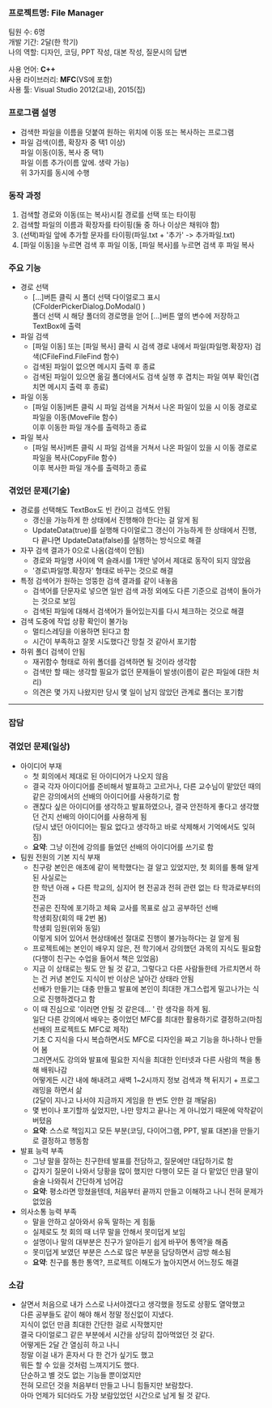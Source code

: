 ### 프로젝트명: File Manager

팀원 수: 6명<br>
개발 기간: 2달(한 학기)<br>
나의 역할: 디자인, 코딩, PPT 작성, 대본 작성, 질문시의 답변<br>

사용 언어: **C++**<br>
사용 라이브러리: **MFC**(VS에 포함)<br>
사용 툴: Visual Studio 2012(교내), 2015(집)

### 프로그램 설명
* 검색한 파일을 이름을 덧붙여 원하는 위치에 이동 또는 복사하는 프로그램
* 파일 검색(이름, 확장자 중 택1 이상)<br>
파일 이동(이동, 복사 중 택1)<br>
파일 이름 추가(이름 앞에. 생략 가능)<br>
위 3가지를 동시에 수행

### 동작 과정
1. 검색할 경로와 이동(또는 복사)시킬 경로를 선택 또는 타이핑
2. 검색할 파일의 이름과 확장자를 타이핑(둘 중 하나 이상은 채워야 함)
3. (선택)파일 앞에 추가할 문자를 타이핑(파일.txt + '추가' -> 추가파일.txt)
4. [파일 이동]을 누르면 검색 후 파일 이동, [파일 복사]를 누르면 검색 후 파일 복사

### 주요 기능
- 경로 선택
  - [...]버튼 클릭 시 폴더 선택 다이얼로그 표시(CFolderPickerDialog.DoModal() )<br>
폴더 선택 시 해당 폴더의 경로명을 얻어 [...]버튼 옆의 변수에 저장하고 TextBox에 출력
- 파일 검색
  - [파일 이동] 또는 [파일 복사] 클릭 시 검색 경로 내에서 파일(파일명.확장자) 검색(CFileFind.FileFind 함수)
  - 검색된 파일이 없으면 메시지 출력 후 종료
  - 검색된 파일이 있으면 옮길 폴더에서도 검색 실행 후 겹치는 파일 여부 확인(겹치면 메시지 출력 후 종료)
- 파일 이동
  - [파일 이동]버튼 클릭 시 파일 검색을 거쳐서 나온 파일이 있을 시 이동 경로로 파일을 이동(MoveFile 함수)<br>
이후 이동한 파일 개수를 출력하고 종료
- 파일 복사
  - [파일 복사]버튼 클릭 시 파일 검색을 거쳐서 나온 파일이 있을 시 이동 경로로 파일을 복사(CopyFile 함수)<br>
이후 복사한 파일 개수를 출력하고 종료
        
### 겪었던 문제(기술)
- 경로를 선택해도 TextBox도 빈 칸이고 검색도 안됨
  - 갱신을 가능하게 한 상태에서 진행해야 한다는 걸 알게 됨
  - UpdateData(true)를 실행해 다이얼로그 갱신이 가능하게 한 상태에서 진행, 다 끝나면 UpdateData(false)를 실행하는 방식으로 해결
- 자꾸 검색 결과가 0으로 나옴(검색이 안됨)
  - 경로와 파일명 사이에 역 슬래시를 1개만 넣어서 제대로 동작이 되지 않았음
  - '경로\\파일명.확장자' 형태로 바꾸는 것으로 해결
- 특정 검색어가 원하는 엉뚱한 검색 결과를 같이 내놓음
  - 검색어를 단문자로 넣으면 일반 검색 과정 외에도 다른 기준으로 검색이 돌아가는 것으로 보임
  - 검색된 파일에 대해서 검색어가 들어있는지를 다시 체크하는 것으로 해결
- 검색 도중에 작업 상황 확인이 불가능
  - 멀티스레딩을 이용하면 된다고 함
  - 시간이 부족하고 잘못 시도했다간 망칠 것 같아서 포기함
- 하위 폴더 검색이 안됨
  - 재귀함수 형태로 하위 폴더를 검색하면 될 것이라 생각함
  - 검색만 할 때는 생각할 필요가 없던 문제들이 발생(이름이 같은 파일에 대한 처리)
  - 의견은 몇 가지 나왔지만 당시 몇 일이 남지 않았던 관계로 폴더는 포기함

---

### 잡담

### 겪었던 문제(일상)
- 아이디어 부재
  - 첫 회의에서 제대로 된 아이디어가 나오지 않음
  - 결국 각자 아이디어를 준비해서 발표하고 고르거나, 다른 교수님이 맡았던 때의 같은 강의에서의 선배의 아이디어를 사용하기로 함
  - 괜찮다 싶은 아이디어를 생각하고 발표하였으나, 결국 안전하게 좋다고 생각했던 건지 선배의 아이디어를 사용하게 됨<br>
(당시 냈던 아이디어는 필요 없다고 생각하고 바로 삭제해서 기억에서도 잊혀짐)
  - **요약**: 그냥 이전에 강의를 들었던 선배의 아이디어를 쓰기로 함
- 팀원 전원의 기본 지식 부재
  - 친구랑 본인은 애초에 같이 복학했다는 걸 알고 있었지만, 첫 회의를 통해 알게 된 사실로는<br>
한 학년 아래 + 다른 학교의, 심지어 현 전공과 전혀 관련 없는 타 학과로부터의 전과<br>
전공은 진작에 포기하고 체육 교사를 목표로 삼고 공부하던 선배<br>
학생회장(회의 때 2번 봄)<br>
학생회 임원(위와 동일)<br>
이렇게 되어 있어서 현상태에선 절대로 진행이 불가능하다는 걸 알게 됨
  - 프로젝트에는 본인이 배우지 않은, 전 학기에서 강의했던 과목의 지식도 필요함(다행이 친구는 수업을 들어서 책은 있었음)
  - 지금 이 상태로는 뭣도 안 될 것 같고, 그렇다고 다른 사람들한테 가르치면서 하는 건 커녕 본인도 지식이 반 이상은 날아간 상태라 안됨<br>
선배가 만들기는 대충 만들고 발표에 본인이 최대한 개그스럽게 밀고나가는 식으로 진행하겠다고 함
  - 이 때 진심으로 '이러면 안될 것 같은데... ' 란 생각을 하게 됨.<br>
일단 다른 강의에서 배우는 중이었던 MFC를 최대한 활용하기로 결정하고(마침 선배의 프로젝트도 MFC로 제작)<br>
기초 C 지식을 다시 복습하면서도 MFC로 디자인을 짜고 기능을 하나하나 만들어 봄<br>
그러면서도 강의와 발표에 필요한 지식을 최대한 인터넷과 다른 사람의 책을 통해 배워나감<br>
어떻게든 시간 내에 해내려고 새벽 1~2시까지 정보 검색과 책 뒤지기 + 프로그래밍을 하면서 삶<br>
(2달이 지나고 나서야 지금까지 게임을 한 번도 안한 걸 깨달음)
  - 몇 번이나 포기할까 싶었지만, 나만 망치고 끝나는 게 아니었기 때문에 악착같이 버텼음
  - **요약**: 스스로 책임지고 모든 부분(코딩, 다이어그램, PPT, 발표 대본)을 만들기로 결정하고 행동함
- 발표 능력 부족
  - 그냥 말을 잘하는 친구한테 발표를 전담하고, 질문에만 대답하기로 함
  - 갑자기 질문이 나와서 당황을 많이 했지만 다행이 모든 걸 다 맡았던 만큼 말이 술술 나와줘서 간단하게 넘어감
  - **요약**: 평소라면 망쳤을텐데, 처음부터 끝까지 만들고 이해하고 나니 전혀 문제가 없었음
- 의사소통 능력 부족
  - 말을 안하고 살아와서 유독 말하는 게 힘듦
  - 실제로도 첫 회의 때 너무 말을 안해서 못미덥게 보임
  - 설명이나 말의 대부분은 친구가 알아듣기 쉽게 바꾸어 통역?을 해줌
  - 못미덥게 보였던 부분은 스스로 많은 부분을 담당하면서 금방 해소됨
  - **요약**: 친구를 통한 통역?, 프로젝트 이해도가 높아지면서 어느정도 해결

### 소감
- 살면서 처음으로 내가 스스로 나서야겠다고 생각했을 정도로 상황도 열악했고<br>
다른 공부들도 같이 해야 해서 정말 정신없이 지냈다.<br>
지식이 없던 만큼 최대한 간단한 걸로 시작했지만<br>
결국 다이얼로그 같은 부분에서 시간을 상당히 잡아먹었던 것 같다.<br>
어떻게든 2달 간 열심히 하고 나니<br>
정말 이걸 내가 혼자서 다 한 건가 싶기도 했고<br>
뭐든 할 수 있을 것처럼 느껴지기도 했다.<br>
단순하고 별 것도 없는 기능들 뿐이었지만<br>
전혀 모르던 것을 처음부터 만들고 나니 힘들지만 보람찼다.<br>
아마 언제가 되더라도 가장 보람있었던 시간으로 남게 될 것 같다.
